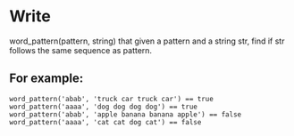 # Write

word_pattern(pattern, string)
that given a pattern and a string str, find if str follows the same sequence as pattern.

## For example:

    word_pattern('abab', 'truck car truck car') == true
    word_pattern('aaaa', 'dog dog dog dog') == true
    word_pattern('abab', 'apple banana banana apple') == false
    word_pattern('aaaa', 'cat cat dog cat') == false